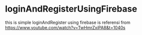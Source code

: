 # loginAndRegisterUsingFirebase
this is simple loginAndRegister using firebase is referensi from https://www.youtube.com/watch?v=TwHmrZxiPA8&t=1040s
